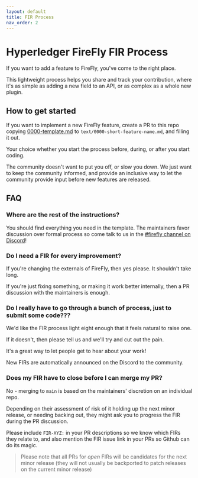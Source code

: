 ```yaml
---
layout: default
title: FIR Process
nav_order: 2
---
```


# Hyperledger FireFly FIR Process

If you want to add a feature to FireFly, you've come to the right place.

This lightweight process helps you share and track your contribution, where it's as simple as adding
a new field to an API, or as complex as a whole new plugin.

## How to get started

If you want to implement a new FireFly feature, create a PR to this repo copying
[0000-template.md](0000-template.md) to `text/0000-short-feature-name.md`, and filling it out.

Your choice whether you start the process before, during, or after you start coding.

The community doesn't want to put you off, or slow you down. We just want to keep the community
informed, and provide an inclusive way to let the community provide input before new features
are released.

## FAQ

### Where are the rest of the instructions?

You should find everything you need in the template. The maintainers favor discussion over
formal process so come talk to us in the [#firefly channel on Discord](https://discord.com/invite/nnQw2aGhX6)!

### Do I need a FIR for every improvement?

If you're changing the externals of FireFly, then yes please. It shouldn't take long.

If you're just fixing something, or making it work better internally, then a PR
discussion with the maintainers is enough.

### Do I really have to go through a bunch of process, just to submit some code???

We'd like the FIR process light eight enough that it feels natural to raise one.

If it doesn't, then please tell us and we'll try and cut out the pain.

It's a great way to let people get to hear about your work!

New FIRs are automatically announced on the Discord to the community.

### Does my FIR have to close before I can merge my PR?

No - merging to `main` is based on the maintainers' discretion on an individual repo.

Depending on their assessment of risk of it holding up the next minor release, or
needing backing out, they might ask you to progress the FIR during the PR discussion.

Please include `FIR-XYZ:` in your PR descriptions so we know which FIRs they relate to,
and also mention the FIR issue link in your PRs so Github can do its magic.

> Please note that all PRs for _open_ FIRs will be candidates for the next
> minor release (they will not usually be backported to patch releases on the current
> minor release)
